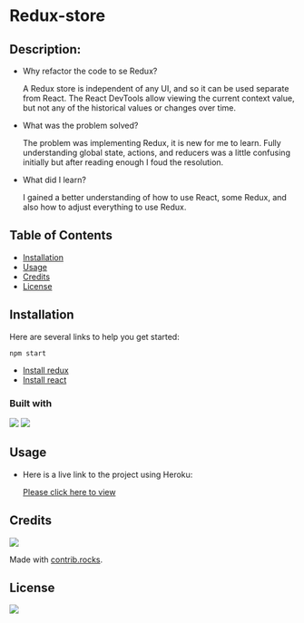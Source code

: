 # Redux-store


## Description:

- Why refactor the code to se Redux?

    A Redux store is independent of any UI, and so it can be used separate from React. The React DevTools allow viewing the current context value, but not any of the historical values or changes over time.

- What was the problem solved?

    The problem was implementing Redux, it is new for me to learn. Fully understanding global state, actions, and reducers was a little confusing initially but after reading enough I foud the resolution.

- What did I learn?

    I gained a better understanding of how to use React, some Redux, and also how to adjust everything to use Redux.

## Table of Contents

- [Installation](#installation)
- [Usage](#usage)
- [Credits](#credits)
- [License](#license)

## Installation
Here are several links to help you get started:

    npm start


- [Install redux](https://redux.js.org/tutorials/fundamentals/part-1-overview)
- [Install react](https://reactjs.org/)

### Built with
<img src="https://img.shields.io/badge/react-%2320232a.svg?style=for-the-badge&logo=react&logoColor=%2361DAFB" />
<img src="https://img.shields.io/badge/redux-%23593d88.svg?style=for-the-badge&logo=redux&logoColor=white" />

 

## Usage

- Here is a live link to the project using Heroku:

     [Please click here to view](https://whispering-spire-26969.herokuapp.com/)

## Credits
<a href="https://github.com/skyllarb/Fort-polio/graphs/contributors">
  <img src="https://contrib.rocks/image?repo=skyllarb/Fort-polio" />
</a>

Made with [contrib.rocks](https://contrib.rocks).

## License
<img
 src="http://ForTheBadge.com/images/badges/built-with-love.svg" />




